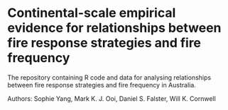 # Continental-scale empirical evidence for relationships between fire response strategies and fire frequency
The repository containing R code and data for analysing relationships between fire response strategies and fire frequency in Australia. 

Authors:
Sophie Yang, Mark K. J. Ooi, Daniel S. Falster, Will K. Cornwell
